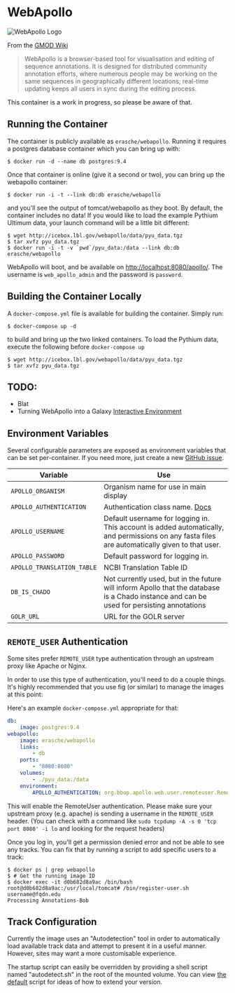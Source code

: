 # WebApollo

![WebApollo Logo](http://gmod.org/mediawiki/images/thumb/4/4a/WebApolloLogo.png/400px-WebApolloLogo.png)

From the [GMOD Wiki](http://gmod.org/wiki/WebApollo)

> WebApollo is a browser-based tool for visualisation and editing of sequence
> annotations. It is designed for distributed community annotation efforts,
> where numerous people may be working on the same sequences in geographically
> different locations; real-time updating keeps all users in sync during the
> editing process.

This container is a work in progress, so please be aware of that.

## Running the Container

The container is publicly available as `erasche/webapollo`. Running it requires a postgres database container which you can bring up with:

```console
$ docker run -d --name db postgres:9.4
```

Once that container is online (give it a second or two), you can bring up the webapollo container:

```console
$ docker run -i -t --link db:db erasche/webapollo
```

and you'll see the output of tomcat/webapollo as they boot. By default, the
container includes no data! If you would like to load the example Pythium
Ultimum data, your launch command will be a little bit different:

```console
$ wget http://icebox.lbl.gov/webapollo/data/pyu_data.tgz
$ tar xvfz pyu_data.tgz
$ docker run -i -t -v `pwd`/pyu_data:/data --link db:db erasche/webapollo
````

WebApollo will boot, and be available on
[http://localhost:8080/apollo/](http://localhost:8080/apollo/). The username is
`web_apollo_admin` and the password is `password`.

## Building the Container Locally

A `docker-compose.yml` file is available for building the container. Simply run:

```console
$ docker-compose up -d
```

to build and bring up the two linked containers. To load the Pythium data, execute the following before `docker-compose up`

```console
$ wget http://icebox.lbl.gov/webapollo/data/pyu_data.tgz
$ tar xvfz pyu_data.tgz
```

## TODO:

- Blat
- Turning WebApollo into a Galaxy [Interactive Environment](https://wiki.galaxyproject.org/Admin/IEs?highlight=%28interactive%29%7C%28environment%29)

## Environment Variables

Several configurable parameters are exposed as environment variables that can be set per-container. If you need more, just create a new [GitHub issue](https://github.com/erasche/docker-webapollo/issues/new).

Variable                   | Use
-------------------------- | ---
`APOLLO_ORGANISM`          | Organism name for use in main display
`APOLLO_AUTHENTICATION`    | Authentication class name. [Docs](http://webapollo.readthedocs.org/en/latest/Configure/#database-configuration)
`APOLLO_USERNAME`          | Default username for logging in. This account is added automatically, and permissions on any fasta files are automatically given to that user.
`APOLLO_PASSWORD`          | Default password for logging in.
`APOLLO_TRANSLATION_TABLE` | NCBI Translation Table ID
`DB_IS_CHADO`              | Not currently used, but in the future will inform Apollo that the database is a Chado instance and can be used for persisting annotations
`GOLR_URL`                 | URL for the GOLR server


## `REMOTE_USER` Authentication

Some sites prefer `REMOTE_USER` type authentication through an upstream proxy
like Apache or Nginx.

In order to use this type of authentication, you'll need to do a couple things. It's highly recommended that you use fig (or similar) to manage the images at this point:

Here's an example `docker-compose.yml` appropriate for that:

```yaml
db:
    image: postgres:9.4
webapollo:
    image: erasche/webapollo
    links:
        - db
    ports:
        - "8080:8080"
    volumes:
        - ./pyu_data:/data
    environment:
        APOLLO_AUTHENTICATION: org.bbop.apollo.web.user.remoteuser.RemoteUserAuthentication
```

This will enable the RemoteUser authentication. Please make sure your upstream
proxy (e.g. apache) is sending a username in the `REMOTE_USER` header. (You can
check with a command like `sudo tcpdump -A -s 0 'tcp port 8080' -i lo` and
looking for the request headers)

Once you log in, you'll get a permission denied error and not be able to see
any tracks. You can fix that by running a script to add specific users to a
track:

```console
$ docker ps | grep webapollo 
$ # Get the running image ID
$ docker exec -it d0b682d8a9ac /bin/bash
root@d0b682d8a9ac:/usr/local/tomcat# /bin/register-user.sh username@fqdn.edu
Processing Annotations-Bob
```

## Track Configuration

Currently the image uses an "Autodetection" tool in order to automatically load
available track data and attempt to present it in a useful manner. However,
sites may want a more customisable experience.

The startup script can easily be overridden by providing a shell script named
"autodetect.sh" in the root of the mounted volume. You can view [the
default](https://github.com/erasche/docker-webapollo/blob/master/autodetect.sh)
script for ideas of how to extend your version.
